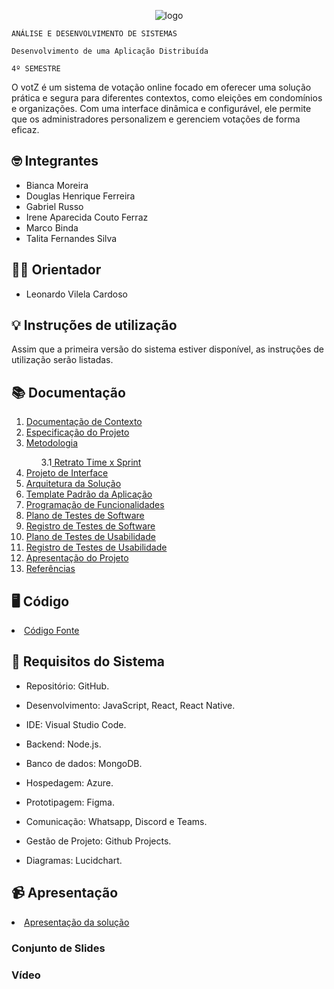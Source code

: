 <div align="center">

![logo](https://github.com/user-attachments/assets/05e50ede-1569-498b-abc9-a3f0a46de040)

</div>


`ANÁLISE E DESENVOLVIMENTO DE SISTEMAS`

`Desenvolvimento de uma Aplicação Distribuída`

`4º SEMESTRE`

O votZ é um sistema de votação online focado em oferecer uma solução prática e segura para diferentes contextos, como eleições em condomínios e organizações. Com uma interface dinâmica e configurável, ele permite que os administradores personalizem e gerenciem votações de forma eficaz.

## 🤓 Integrantes

* Bianca Moreira
* Douglas Henrique Ferreira
* Gabriel Russo
* Irene Aparecida Couto Ferraz
* Marco Binda
* Talita Fernandes Silva

## 👨‍🏫 Orientador

* Leonardo Vilela Cardoso

## 💡 Instruções de utilização

Assim que a primeira versão do sistema estiver disponível, as instruções de utilização serão listadas. 

## 📚 Documentação

<ol>
<li><a href="docs/01-Documentação de Contexto.md"> Documentação de Contexto</a></li>
<li><a href="docs/02-Especificação do Projeto.md"> Especificação do Projeto</a></li>
<li><a href="docs/03-Metodologia.md"> Metodologia</a></li>
<ol>
  3.1<a href="docs/03.01-Retrato Time x Sprint.md"> Retrato Time x Sprint</a>
</ol>
<li><a href="docs/04-Projeto de Interface.md"> Projeto de Interface</a></li>
<li><a href="docs/05-Arquitetura da Solução.md"> Arquitetura da Solução</a></li>
<li><a href="docs/06-Template Padrão da Aplicação.md"> Template Padrão da Aplicação</a></li>
<li><a href="docs/07-Programação de Funcionalidades.md"> Programação de Funcionalidades</a></li>
<li><a href="docs/08-Plano de Testes de Software.md"> Plano de Testes de Software</a></li>
<li><a href="docs/09-Registro de Testes de Software.md"> Registro de Testes de Software</a></li>
<li><a href="docs/10-Plano de Testes de Usabilidade.md"> Plano de Testes de Usabilidade</a></li>
<li><a href="docs/11-Registro de Testes de Usabilidade.md"> Registro de Testes de Usabilidade</a></li>
<li><a href="docs/12-Apresentação do Projeto.md"> Apresentação do Projeto</a></li>
<li><a href="docs/13-Referências.md"> Referências</a></li>
</ol>

## 🖥️ Código

<li><a href="src/README.md"> Código Fonte</a></li>

## 📝 Requisitos do Sistema

* Repositório: GitHub.

* Desenvolvimento: JavaScript, React, React Native.

* IDE: Visual Studio Code.

* Backend: Node.js.

* Banco de dados: MongoDB.

* Hospedagem: Azure.

* Prototipagem: Figma.

* Comunicação: Whatsapp, Discord e Teams.

* Gestão de Projeto: Github Projects.

* Diagramas: Lucidchart.

## 📹 Apresentação

<li><a href="presentation/README.md"> Apresentação da solução</a></li>

### Conjunto de Slides

### Vídeo



